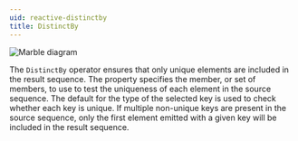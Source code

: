 ```yaml
---
uid: reactive-distinctby
title: DistinctBy
---
```


![Marble diagram](~/images/reactive-distinctby.svg)

The `DistinctBy` operator ensures that only unique elements are included in the result sequence. The <xref href="Bonsai.Reactive.DistinctBy.KeySelector"/> property specifies the member, or set of members, to use to test the uniqueness of each element in the source sequence. The default <xref href="System.Collections.Generic.EqualityComparer`1"/> for the type of the selected key is used to check whether each key is unique. If multiple non-unique keys are present in the source sequence, only the first element emitted with a given key will be included in the result sequence.
